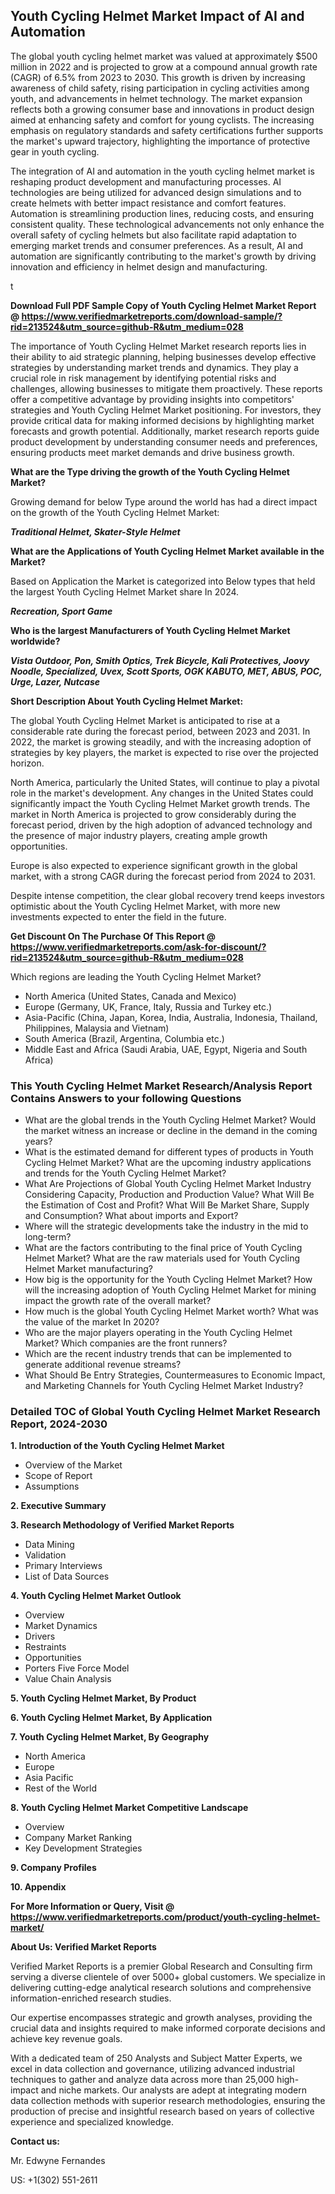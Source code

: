 <h2>Youth Cycling Helmet Market Impact of AI and Automation</h2><p>The global youth cycling helmet market was valued at approximately $500 million in 2022 and is projected to grow at a compound annual growth rate (CAGR) of 6.5% from 2023 to 2030. This growth is driven by increasing awareness of child safety, rising participation in cycling activities among youth, and advancements in helmet technology. The market expansion reflects both a growing consumer base and innovations in product design aimed at enhancing safety and comfort for young cyclists. The increasing emphasis on regulatory standards and safety certifications further supports the market's upward trajectory, highlighting the importance of protective gear in youth cycling.</p><p>The integration of AI and automation in the youth cycling helmet market is reshaping product development and manufacturing processes. AI technologies are being utilized for advanced design simulations and to create helmets with better impact resistance and comfort features. Automation is streamlining production lines, reducing costs, and ensuring consistent quality. These technological advancements not only enhance the overall safety of cycling helmets but also facilitate rapid adaptation to emerging market trends and consumer preferences. As a result, AI and automation are significantly contributing to the market's growth by driving innovation and efficiency in helmet design and manufacturing.</p>t</p><p id="" class=""><strong>Download Full PDF Sample Copy of Youth Cycling Helmet Market Report @ <a href="https://www.verifiedmarketreports.com/download-sample/?rid=213524&utm_source=github-R&utm_medium=028" target="_blank">https://www.verifiedmarketreports.com/download-sample/?rid=213524&utm_source=github-R&utm_medium=028</a></strong></p><p>The importance of&nbsp;Youth Cycling Helmet Market research reports lies in their ability to aid strategic planning, helping businesses develop effective strategies by understanding market trends and dynamics. They play a crucial role in risk management by identifying potential risks and challenges, allowing businesses to mitigate them proactively. These reports offer a competitive advantage by providing insights into competitors' strategies and Youth Cycling Helmet Market positioning. For investors, they provide critical data for making informed decisions by highlighting market forecasts and growth potential. Additionally, market research reports guide product development by understanding consumer needs and preferences, ensuring products meet market demands and drive business growth.</p><p><strong>What are the&nbsp;Type driving the growth of the Youth Cycling Helmet Market?</strong></p><p id="" class="">Growing demand for below Type around the world has had a direct impact on the growth of the Youth Cycling Helmet Market:</p><em><strong>Traditional Helmet, Skater-Style Helmet</strong></em></p><strong>What are the&nbsp;Applications&nbsp;of Youth Cycling Helmet Market available in the Market?</strong></p><p id="" class="">Based on Application the Market is categorized into Below types that held the largest Youth Cycling Helmet Market share In 2024.</p><em><strong>Recreation, Sport Game</strong></em></p><strong>Who is the largest Manufacturers of Youth Cycling Helmet Market worldwide?</strong></p><p><em><strong>Vista Outdoor, Pon, Smith Optics, Trek Bicycle, Kali Protectives, Joovy Noodle, Specialized, Uvex, Scott Sports, OGK KABUTO, MET, ABUS, POC, Urge, Lazer, Nutcase</strong></em></p><p id="" class=""><strong>Short Description About Youth Cycling Helmet Market:</strong></p><p>The global Youth Cycling Helmet Market is anticipated to rise at a considerable rate during the forecast period, between 2023 and 2031. In 2022, the market is growing steadily, and with the increasing adoption of strategies by key players, the market is expected to rise over the projected horizon.</p><p>North America, particularly the United States, will continue to play a pivotal role in the market's development. Any changes in the United States could significantly impact the Youth Cycling Helmet Market growth trends. The market in North America is projected to grow considerably during the forecast period, driven by the high adoption of advanced technology and the presence of major industry players, creating ample growth opportunities.</p><p>Europe is also expected to experience significant growth in the global market, with a strong CAGR during the forecast period from 2024 to 2031.</p><p>Despite intense competition, the clear global recovery trend keeps investors optimistic about the Youth Cycling Helmet Market, with more new investments expected to enter the field in the future.</p><p id="" class=""><strong>Get Discount On The Purchase Of This Report @ <a href="https://www.verifiedmarketreports.com/ask-for-discount/?rid=213524&utm_source=github-R&utm_medium=028" target="_blank">https://www.verifiedmarketreports.com/ask-for-discount/?rid=213524&utm_source=github-R&utm_medium=028</a></strong></p>Which regions are leading the Youth Cycling Helmet Market?</p><ul><li>North America (United States, Canada and Mexico)</li><li>Europe (Germany, UK, France, Italy, Russia and Turkey etc.)</li><li>Asia-Pacific (China, Japan, Korea, India, Australia, Indonesia, Thailand, Philippines, Malaysia and Vietnam)</li><li>South America (Brazil, Argentina, Columbia etc.)</li><li>Middle East and Africa (Saudi Arabia, UAE, Egypt, Nigeria and South Africa)</li></ul><h3 id="" class="">This Youth Cycling Helmet Market Research/Analysis Report Contains Answers to your following Questions</h3><ul><li>What are the global trends in the Youth Cycling Helmet Market? Would the market witness an increase or decline in the demand in the coming years?</li><li>What is the estimated demand for different types of products in Youth Cycling Helmet Market? What are the upcoming industry applications and trends for the Youth Cycling Helmet Market?</li><li>What Are Projections of Global Youth Cycling Helmet Market Industry Considering Capacity, Production and Production Value? What Will Be the Estimation of Cost and Profit? What Will Be Market Share, Supply and Consumption? What about imports and Export?</li><li>Where will the strategic developments take the industry in the mid to long-term?</li><li>What are the factors contributing to the final price of Youth Cycling Helmet Market? What are the raw materials used for Youth Cycling Helmet Market manufacturing?</li><li>How big is the opportunity for the Youth Cycling Helmet Market? How will the increasing adoption of Youth Cycling Helmet Market for mining impact the growth rate of the overall market?</li><li>How much is the global Youth Cycling Helmet Market worth? What was the value of the market In 2020?</li><li>Who are the major players operating in the Youth Cycling Helmet Market? Which companies are the front runners?</li><li>Which are the recent industry trends that can be implemented to generate additional revenue streams?</li><li>What Should Be Entry Strategies, Countermeasures to Economic Impact, and Marketing Channels for Youth Cycling Helmet Market Industry?</li></ul><h3 id="" class="">Detailed TOC of Global Youth Cycling Helmet Market Research Report, 2024-2030</h3><p id="" class=""><strong>1. Introduction of the Youth Cycling Helmet Market</strong></p><ul><li>Overview of the Market</li><li>Scope of Report</li><li>Assumptions</li></ul><p id="" class=""><strong>2. Executive Summary</strong></p><p id="" class=""><strong>3. Research Methodology of Verified Market Reports</strong></p><ul><li>Data Mining</li><li>Validation</li><li>Primary Interviews</li><li>List of Data Sources</li></ul><p id="" class=""><strong>4. Youth Cycling Helmet Market Outlook</strong></p><ul><li>Overview</li><li>Market Dynamics</li><li>Drivers</li><li>Restraints</li><li>Opportunities</li><li>Porters Five Force Model</li><li>Value Chain Analysis</li></ul><p id="" class=""><strong>5. Youth Cycling Helmet Market, By Product</strong></p><p id="" class=""><strong>6. Youth Cycling Helmet Market, By Application</strong></p><p id="" class=""><strong>7. Youth Cycling Helmet Market, By Geography</strong></p><ul><li>North America</li><li>Europe</li><li>Asia Pacific</li><li>Rest of the World</li></ul><p id="" class=""><strong>8. Youth Cycling Helmet Market Competitive Landscape</strong></p><ul><li>Overview</li><li>Company Market Ranking</li><li>Key Development Strategies</li></ul><p id="" class=""><strong>9. Company Profiles</strong></p><p id="" class=""><strong>10. Appendix</strong></p><p id="" class=""><strong>For More Information or Query, Visit @ <a href="https://www.verifiedmarketreports.com/product/youth-cycling-helmet-market/" target="_blank">https://www.verifiedmarketreports.com/product/youth-cycling-helmet-market/</a></strong></p><p id="" class=""><strong>About Us: Verified Market Reports</strong></p><p id="" class="">Verified Market Reports is a premier Global Research and Consulting firm serving a diverse clientele of over 5000+ global customers. We specialize in delivering cutting-edge analytical research solutions and comprehensive information-enriched research studies.</p><p id="" class="">Our expertise encompasses strategic and growth analyses, providing the crucial data and insights required to make informed corporate decisions and achieve key revenue goals.</p><p id="" class="">With a dedicated team of 250 Analysts and Subject Matter Experts, we excel in data collection and governance, utilizing advanced industrial techniques to gather and analyze data across more than 25,000 high-impact and niche markets. Our analysts are adept at integrating modern data collection methods with superior research methodologies, ensuring the production of precise and insightful research based on years of collective experience and specialized knowledge.</p><p id="" class=""><strong>Contact us:</strong></p><p id="" class="">Mr. Edwyne Fernandes</p><p id="" class="">US: +1(302) 551-2611</p>